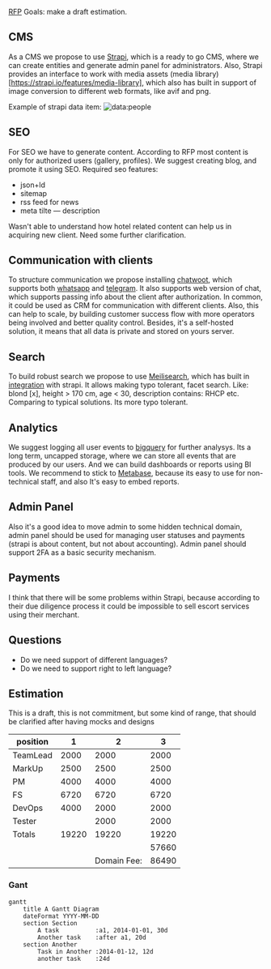 [RFP](./girls-RFP.pdf)
Goals: make a draft estimation.
## CMS
As a CMS we propose to use [Strapi](https://strapi.io/), which is a ready to go CMS, where we can create entities and generate admin panel for administrators. Also, Strapi provides an interface to work with media assets (media library)[https://strapi.io/features/media-library], which also has built in support of image conversion to different web formats, like avif and png.

Example of strapi data item: ![data:people](https://i.imgur.com/ENUiFbL.png)
## SEO
For SEO we have to generate content. According to RFP most content is only for authorized users (gallery, profiles). We suggest creating blog, and promote it using SEO.
Required seo features:
- json+ld
- sitemap
- rss feed for news
- meta tilte — description

Wasn't able to understand how hotel related content can help us in acquiring new client. Need some further clarification.

## Communication with clients
To structure communication we propose installing [chatwoot](https://www.chatwoot.com/), which supports both [whatsapp](https://www.chatwoot.com/hc/user-guide/articles/1677832735-how-to-setup-a-whats_app-channel) and [telegram](https://www.chatwoot.com/hc/user-guide/articles/1677838569-how-to-setup-a-telegram-channel). It also supports web version of chat, which supports passing info about the client after authorization. In common, it could be used as CRM for communication with different clients. Also, this can help to scale, by building customer success flow with more operators being involved and better quality control. Besides, it's a self-hosted solution, it means that all data is private and stored on yours server.


## Search
To build robust search we propose to use [Meilisearch](https://www.meilisearch.com/), which has built in [integration](https://www.meilisearch.com/blog/strapi-v4-plugin-meilisearch) with strapi. It allows making typo tolerant, facet search. Like: blond [x], height > 170 cm, age < 30, description contains: RHCP etc. Comparing to typical solutions. Its more typo tolerant.

## Analytics
We suggest logging all user events to [bigquery](https://cloud.google.com/bigquery) for further analysys. Its a long term, uncapped storage, where we can store all events that are produced by our users. And we can build dashboards or reports using BI tools. We recommend to stick to [Metabase](https://www.metabase.com/), because its easy to use for non-technical staff, and also It's easy to embed reports.

## Admin Panel 
Also it's a good idea to move admin to some hidden technical domain, admin panel should be used for managing user statuses and payments (strapi is about content, but not about accounting).
Admin panel should support 2FA as a basic security mechanism.
## Payments
I think that there will be some problems within Strapi, because according to their due diligence process it could be impossible to sell escort services using their merchant. 

## Questions
- Do we need support of different languages?
- Do we need to support right to left language?

## Estimation
This is a draft, this is not commitment, but some kind of range, that should be clarified after having mocks and designs

| position | 1     | 2           | 3     |
| -------- | ----- | ----------- | ----- |
| TeamLead | 2000  | 2000        | 2000  |
| MarkUp   | 2500  | 2500        | 2500  |
| PM       | 4000  | 4000        | 4000  |
| FS       | 6720  | 6720        | 6720  |
| DevOps   | 4000  | 2000        | 2000  |
| Tester   |       | 2000        | 2000  |
| Totals   | 19220 | 19220       | 19220 |
|          |       |             | 57660 |
|          |       | Domain Fee: | 86490 |

### Gant
```mermaid
gantt
    title A Gantt Diagram
    dateFormat YYYY-MM-DD
    section Section
        A task          :a1, 2014-01-01, 30d
        Another task    :after a1, 20d
    section Another
        Task in Another :2014-01-12, 12d
        another task    :24d

```